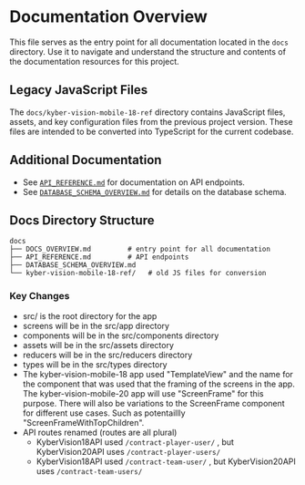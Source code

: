 # Documentation Overview

This file serves as the entry point for all documentation located in the `docs` directory. Use it to navigate and understand the structure and contents of the documentation resources for this project.

## Legacy JavaScript Files

The `docs/kyber-vision-mobile-18-ref` directory contains JavaScript files, assets, and key configuration files from the previous project version. These files are intended to be converted into TypeScript for the current codebase.

## Additional Documentation

- See [`API_REFERENCE.md`](API_REFERENCE.md) for documentation on API endpoints.
- See [`DATABASE_SCHEMA_OVERVIEW.md`](DATABASE_SCHEMA_OVERVIEW.md) for details on the database schema.

## Docs Directory Structure

```
docs
├── DOCS_OVERVIEW.md         # entry point for all documentation
├── API_REFERENCE.md         # API endpoints
├── DATABASE_SCHEMA_OVERVIEW.md
└── kyber-vision-mobile-18-ref/   # old JS files for conversion
```

### Key Changes

- src/ is the root directory for the app
- screens will be in the src/app directory
- components will be in the src/components directory
- assets will be in the src/assets directory
- reducers will be in the src/reducers directory
- types will be in the src/types directory
- The kyber-vision-mobile-18 app used "TemplateView" and the name for the component that was used that the framing of the screens in the app. The kyber-vision-mobile-20 app will use "ScreenFrame" for this purpose. There will also be variations to the ScreenFrame component for different use cases. Such as potentaillly "ScreenFrameWithTopChildren".
- API routes renamed (routes are all plural)
  - KyberVision18API used `/contract-player-user/` , but KyberVision20API uses `/contract-player-users/`
  - KyberVision18API used `/contract-team-user/` , but KyberVision20API uses `/contract-team-users/`
